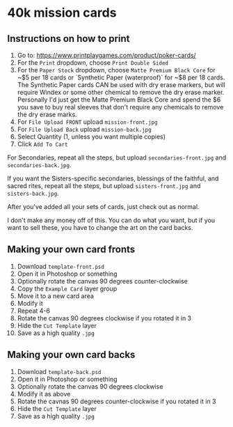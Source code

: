 # 40k mission cards

## Instructions on how to print

1. Go to:  https://www.printplaygames.com/product/poker-cards/
2. For the `Print` dropdown, choose `Print Double Sided`
3. For the `Paper Stock` dropdown, choose `Matte Premium Black Core` for ~$5 per 18 cards or `Synthetic Paper (waterproof)` for ~$8 per 18 cards. The Synthetic Paper cards CAN be used with dry erase markers, but will require Windex or some other chemical to remove the dry erase marker. Personally I'd just get the Matte Premium Black Core and spend the $6 you save to buy real sleeves that don't require any chemicals to remove the dry erase marks.
4. For `File Upload FRONT` upload `mission-front.jpg`
5. For `File Upload Back` upload `mission-back.jpg`
6. Select Quantity (1, unless you want multiple copies)
7. Click `Add To Cart`

For Secondaries, repeat all the steps, but upload `secondaries-front.jpg` and `secondaries-back.jpg`. 

If you want the Sisters-specific secondaries, blessings of the faithful, and sacred rites, repeat all the steps, but upload `sisters-front.jpg` and `sisters-back.jpg`.

After you've added all your sets of cards, just check out as normal.

I don't make any money off of this. You can do what you want, but if you want to sell these, you have to change the art on the card backs.

## Making your own card fronts

1. Download `template-front.psd`
2. Open it in Photoshop or something
3. Optionally rotate the canvas 90 degrees counter-clockwise
4. Copy the `Example Card` layer group
5. Move it to a new card area
6. Modify it
7. Repeat 4-6
8. Rotate the canvas 90 degrees clockwise if you rotated it in 3
9. Hide the `Cut Template` layer
10. Save as a high quality `.jpg`

## Making your own card backs

1. Download `template-back.psd`
2. Open it in Photoshop or something
3. Optionally rotate the canvas 90 degrees clockwise
4. Modify it as above
5. Rotate the cavnas 90 degrees counter-clockwise if you rotated it in 3
6. Hide the `Cut Template` layer
7. Save as a high quality `.jpg`
